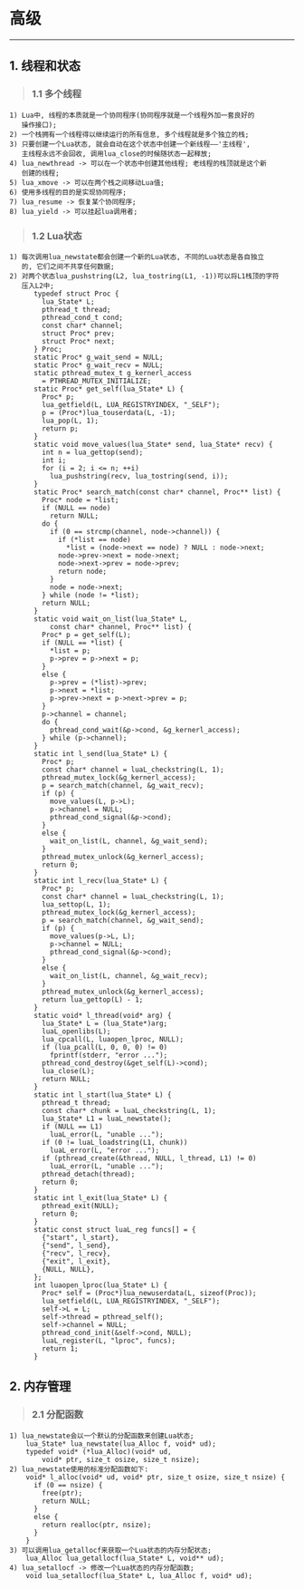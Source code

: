 # **高级**
***



## **1. 线程和状态**
> ### **1.1 多个线程**
    1) Lua中, 线程的本质就是一个协同程序(协同程序就是一个线程外加一套良好的
       操作接口);
    2) 一个栈拥有一个线程得以继续运行的所有信息, 多个线程就是多个独立的栈;
    3) 只要创建一个Lua状态, 就会自动在这个状态中创建一个新线程——'主线程',
       主线程永远不会回收, 调用lua_close的时候随状态一起释放;
    4) lua_newthread -> 可以在一个状态中创建其他线程; 老线程的栈顶就是这个新
       创建的线程;
    5) lua_xmove -> 可以在两个栈之间移动Lua值;
    6) 使用多线程的目的是实现协同程序;
    7) lua_resume -> 恢复某个协同程序;
    8) lua_yield -> 可以挂起lua调用者;

> ### **1.2 Lua状态**
    1) 每次调用lua_newstate都会创建一个新的Lua状态, 不同的Lua状态是各自独立
       的, 它们之间不共享任何数据;
    2) 对两个状态lua_pushstring(L2, lua_tostring(L1, -1))可以将L1栈顶的字符
       压入L2中;
          typedef struct Proc {
            lua_State* L;
            pthread_t thread;
            pthread_cond_t cond;
            const char* channel;
            struct Proc* prev;
            struct Proc* next;
          } Proc;
          static Proc* g_wait_send = NULL;
          static Proc* g_wait_recv = NULL;
          static pthread_mutex_t g_kernerl_access 
            = PTHREAD_MUTEX_INITIALIZE;
          static Proc* get_self(lua_State* L) {
            Proc* p;
            lua_getfield(L, LUA_REGISTRYINDEX, "_SELF");
            p = (Proc*)lua_touserdata(L, -1);
            lua_pop(L, 1);
            return p;
          }
          static void move_values(lua_State* send, lua_State* recv) {
            int n = lua_gettop(send);
            int i;
            for (i = 2; i <= n; ++i)
              lua_pushstring(recv, lua_tostring(send, i));
          }
          static Proc* search_match(const char* channel, Proc** list) {
            Proc* node = *list;
            if (NULL == node)
              return NULL;
            do {
              if (0 == strcmp(channel, node->channel)) {
                if (*list == node) 
                  *list = (node->next == node) ? NULL : node->next;
                node->prev->next = node->next;
                node->next->prev = node->prev;
                return node;
              }
              node = node->next;
            } while (node != *list);
            return NULL;
          }
          static void wait_on_list(lua_State* L, 
              const char* channel, Proc** list) {
            Proc* p = get_self(L);
            if (NULL == *list) {
              *list = p;
              p->prev = p->next = p;
            }
            else {
              p->prev = (*list)->prev;
              p->next = *list;
              p->prev->next = p->next->prev = p;
            }
            p->channel = channel;
            do {
              pthread_cond_wait(&p->cond, &g_kernerl_access);
            } while (p->channel);
          }
          static int l_send(lua_State* L) {
            Proc* p;
            const char* channel = luaL_checkstring(L, 1);
            pthread_mutex_lock(&g_kernerl_access);
            p = search_match(channel, &g_wait_recv);
            if (p) {
              move_values(L, p->L);
              p->channel = NULL;
              pthread_cond_signal(&p->cond);
            }
            else {
              wait_on_list(L, channel, &g_wait_send);
            }
            pthread_mutex_unlock(&g_kernerl_access);
            return 0;
          }
          static int l_recv(lua_State* L) {
            Proc* p;
            const char* channel = luaL_checkstring(L, 1);
            lua_settop(L, 1);
            pthread_mutex_lock(&g_kernerl_access);
            p = search_match(channel, &g_wait_send);
            if (p) {
              move_values(p->L, L);
              p->channel = NULL;
              pthread_cond_signal(&p->cond);
            }
            else {
              wait_on_list(L, channel, &g_wait_recv);
            }
            pthread_mutex_unlock(&g_kernerl_access);
            return lua_gettop(L) - 1;
          }
          static void* l_thread(void* arg) {
            lua_State* L = (lua_State*)arg;
            luaL_openlibs(L);
            lua_cpcall(L, luaopen_lproc, NULL);
            if (lua_pcall(L, 0, 0, 0) != 0)
              fprintf(stderr, "error ...");
            pthread_cond_destroy(&get_self(L)->cond);
            lua_close(L);
            return NULL;
          }
          static int l_start(lua_State* L) {
            pthread_t thread;
            const char* chunk = luaL_checkstring(L, 1);
            lua_State* L1 = luaL_newstate();
            if (NULL == L1)
              luaL_error(L, "unable ...");
            if (0 != luaL_loadstring(L1, chunk))
              luaL_error(L, "error ...");
            if (pthread_create(&thread, NULL, l_thread, L1) != 0)
              luaL_error(L, "unable ...");
            pthread_detach(thread);
            return 0;
          }
          static int l_exit(lua_State* L) {
            pthread_exit(NULL);
            return 0;
          }
          static const struct luaL_reg funcs[] = {
            {"start", l_start}, 
            {"send", l_send}, 
            {"recv", l_recv}, 
            {"exit", l_exit}, 
            {NULL, NULL},
          };
          int luaopen_lproc(lua_State* L) {
            Proc* self = (Proc*)lua_newuserdata(L, sizeof(Proc));
            lua_setfield(L, LUA_REGISTRYINDEX, "_SELF");
            self->L = L;
            self->thread = pthread_self();
            self->channel = NULL;
            pthread_cond_init(&self->cond, NULL);
            luaL_register(L, "lproc", funcs);
            return 1;
          }



## **2. 内存管理**
> ### **2.1 分配函数**
    1) lua_newstate会以一个默认的分配函数来创建Lua状态;
        lua_State* lua_newstate(lua_Alloc f, void* ud);
        typedef void* (*lua_Alloc)(void* ud, 
            void* ptr, size_t osize, size_t nsize);
    2) lua_newstate使用的标准分配函数如下:
        void* l_alloc(void* ud, void* ptr, size_t osize, size_t nsize) {
          if (0 == nsize) {
            free(ptr);
            return NULL;
          }
          else {
            return realloc(ptr, nsize);
          }
        }
    3) 可以调用lua_getallocf来获取一个Lua状态的内存分配状态;
        lua_Alloc lua_getallocf(lua_State* L, void** ud);
    4) lua_setallocf -> 修改一个Lua状态的内存分配函数;
        void lua_setallocf(lua_State* L, lua_Alloc f, void* ud);

